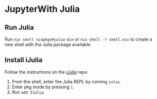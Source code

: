 # JupyterWith Julia

## Run Julia

Run `nix shell nixpkgs#julia-bin` or `nix shell -f shell.nix` to create a new shell with the Julia package available.

## Install iJulia

Follow the instructions on the [iJulia](https://github.com/JuliaLang/IJulia.jl) repo.

1. From the shell, enter the Julia REPL by running `julia`.
2. Enter pkg mode by pressing `]`.
3. Run `add IJulia`.

